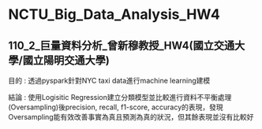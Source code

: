 # NCTU_Big_Data_Analysis_HW4
## 110_2_巨量資料分析_曾新穆教授_HW4(國立交通大學/國立陽明交通大學)

目的 :  透過pyspark針對NYC taxi data進行machine learning建模  

結論 :  使用Logisitic Regression建立分類模型並比較進行資料不平衡處理(Oversampling)後precision, recall, f1-score, accuracy的表現，發現Oversampling能有效改善事實為真且預測為真的狀況，但其餘表現並沒有比較好
